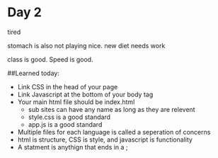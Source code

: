 # Day 2
tired

stomach is also not playing nice. new diet needs work

class is good. Speed is good.

##Learned today:
- Link CSS in the head of your page
- Link Javascript at the bottom of your body tag
- Your main html file should be index.html
    - sub sites can have any name as long as they are relevent
    - style.css is a good standard
    - app.js is a good standard
- Multiple files for each language is called a seperation of concerns
- html is structure, CSS is style, and javascript is functionality
- A statment is anythign that ends in a ;